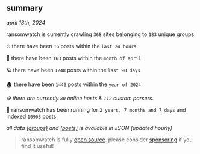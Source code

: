 
## summary
_april 13th, 2024_

ransomwatch is currently crawling `368` sites belonging to `183` unique groups

⏲ there have been `16` posts within the `last 24 hours`

🦈 there have been `163` posts within the `month of april`

🪐 there have been `1248` posts within the `last 90 days`

🏚 there have been `1446` posts within the `year of 2024`

_⚙️ there are currently `80` online hosts & `112` custom parsers._

🦕 ransomwatch has been running for `2 years, 7 months and 7 days` and indexed `10903` posts

_all data  [(groups)](http://ransomwhat.telemetry.ltd/groups) and [(posts)](http://ransomwhat.telemetry.ltd/posts) is available in JSON (updated hourly)_

> ransomwatch is fully [open source](https://github.com/joshhighet/ransomwatch#ransomwatch--). please consider [sponsoring](https://github.com/sponsors/joshhighet) if you find it useful!
